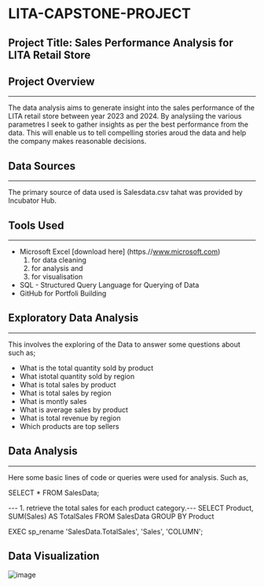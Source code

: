 # LITA-CAPSTONE-PROJECT

## Project Title: Sales Performance Analysis for LITA Retail Store

## Project Overview
---
The data analysis aims to generate insight into the sales performance of the LITA retail store between year 2023 and 2024. By analysiing the various parametres I seek to gather insights as per the best performance from the data. This will enable us to tell compelling stories aroud the data and help the company makes reasonable decisions.

## Data Sources
---
The primary source of data used is Salesdata.csv tahat was provided by Incubator Hub.

## Tools Used
---
- Microsoft Excel [download here] (https.//www.microsoft.com)
  1. for data cleaning
  2. for analysis and
  3. for visualisation
- SQL - Structured Query Language for Querying of Data
- GitHub for Portfoli Building

## Exploratory Data Analysis
---
This involves the exploring of the Data to answer some questions about such as;
- What is the total quantity sold by product
- What istotal quantity sold by region
- What is total sales by product
- What is total sales by region
- What is montly sales
- What is average sales by product
- What is total revenue by region
- Which products are top sellers

## Data Analysis
---
Here some basic lines of code or queries were used for analysis. Such as,

SELECT * FROM SalesData;

--- 1. retrieve the total sales for each product category.---
SELECT Product, SUM(Sales) AS TotalSales
FROM SalesData
GROUP BY Product

EXEC sp_rename 'SalesData.TotalSales', 'Sales', 'COLUMN';

## Data Visualization
![image](https://github.com/user-attachments/assets/2df4a4f1-c097-4cc9-915a-3cd2aba6d189)



